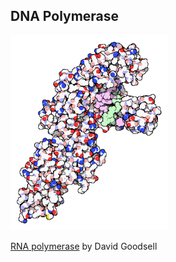 ##  DNA Polymerase

<img src="resources/goodsell-dna-polymerase.png" style="width:50%;height:auto"/>

[RNA polymerase](http://www.rcsb.org/pdb/101/motm.do?momID=40) by David Goodsell
